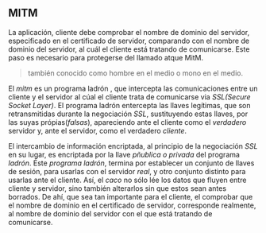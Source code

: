 ## MITM

La aplicación, cliente debe comprobar el nombre de dominio del servidor,
especificado en el certificado de servidor, comparando con el nombre de 
dominio del servidor, al cuál el cliente está tratando de comunicarse. 
Este paso es necesario para protegerse del llamado atque MitM.
> también conocido como hombre en el medio o mono en el medio.

El _mitm_ es un programa ladrón , que intercepta las comunicaciones
entre un cliente y el servidor al cúal el cliente trata de comunicarse
via _SSL(Secure Socket Layer)_. El programa ladrón entercepta las llaves
legítimas, que son retransmitidas durante la negociación _SSL_, sustituyendo
estas llaves, por las suyas própias(_falsas_), apareciendo ante el cliente
como el _verdadero_ servidor y, ante el servidor, como el verdadero _cliente_.

El intercambio de información encriptada, al principio de la negociación _SSL_
en su lugar, es encriptada por la llave _pñublica o privada_ del programa 
_ladrón_. Éste _programa ladrón_, termina por establecer un conjunto de llaves
de sesión, para usarlas con el servidor _real_, y otro conjunto distinto 
para usarlas ante el cliente. Así, el _caco_ no sólo lée los datos que 
fluyen entre cliente y servidor, sino también alterarlos sin que estos sean
antes borrados. De ahí, que sea tan importante para el cliente, el comprobar
que el nombre de dominio en el certificado de servidor, corresponde 
realmente, al nombre de dominio del servidor con el que está tratando de 
comunicarse. 

